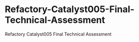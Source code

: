 # Refactory-Catalyst005-Final-Technical-Assessment
Refactory Catalyst005 Final Technical Assessment
